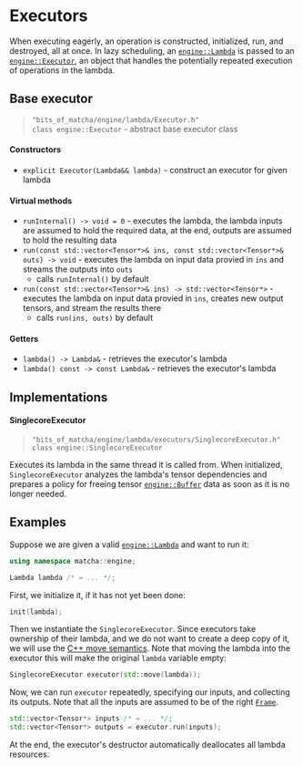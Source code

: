 # Executors

When executing eagerly, an operation is constructed, initialized, run,
and destroyed, all at once. In lazy scheduling, an [`engine::Lambda`](engine/lambda/) is passed to
an [`engine::Executor`](engine/lambda/executors), an object that handles the potentially repeated execution
of operations in the lambda.

## Base executor

> `"bits_of_matcha/engine/lambda/Executor.h"`\
> `class engine::Executor` - abstract base executor class

#### Constructors

- `explicit Executor(Lambda&& lambda)` - construct an executor for given lambda

#### Virtual methods

- `runInternal() -> void = 0` - executes the lambda, the lambda inputs are assumed to 
  hold the required data, at the end, outputs are assumed to hold the resulting data
- `run(const std::vector<Tensor*>& ins, const std::vector<Tensor*>& outs) -> void` - executes 
  the lambda on input data provied in `ins` and streams the outputs into `outs`
  - calls `runInternal()` by default
- `run(const std::vector<Tensor*>& ins) -> std::vector<Tensor*>` - executes 
  the lambda on input data provied in `ins`, creates new output tensors, and stream the results there
  - calls `run(ins, outs)` by default

#### Getters

- `lambda() -> Lambda&` - retrieves the executor's lambda
- `lambda() const -> const Lambda&` - retrieves the executor's lambda


## Implementations

#### SinglecoreExecutor
> `"bits_of_matcha/engine/lambda/executors/SinglecoreExecutor.h"`\
> `class engine::SinglecoreExecutor`

Executes its lambda in the same thread it is called from. 
When initialized, `SinglecoreExecutor` analyzes the lambda's 
tensor dependencies and prepares a policy for freeing tensor
[`engine::Buffer`](engine/tensor/buffer) data as soon as it is no longer needed.

## Examples

Suppose we are given a valid [`engine::Lambda`](engine/lambda/) and want to run it:

```cpp
using namespace matcha::engine;

Lambda lambda /* = ... */;
```

First, we initialize it, if it has not yet been done:

```cpp
init(lambda);
```

Then we instantiate the `SinglecoreExecutor`. Since executors take
ownership of their lambda, and we do not want to create a deep copy of it,
we will use the [C++ move semantics](https://en.cppreference.com/w/cpp/utility/move).
Note that moving the lambda into the executor this will make the original
`lambda` variable empty:

```cpp
SinglecoreExecutor executor(std::move(lambda));
```

Now, we can run `executor` repeatedly, specifying our inputs, and
collecting its outputs. Note that all the inputs are assumed to be
of the right [`Frame`](tensor/frames).

```cpp
std::vector<Tensor*> inputs /* = ... */;
std::vector<Tensor*> outputs = executor.run(inputs);
```

At the end, the executor's destructor automatically deallocates all 
lambda resources.
